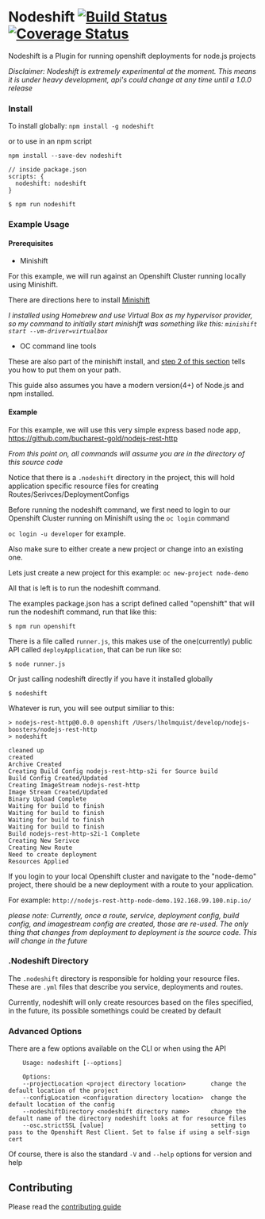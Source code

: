 # Nodeshift [![Build Status](https://travis-ci.org/bucharest-gold/nodeshift.svg?branch=master)](https://travis-ci.org/bucharest-gold/nodeshift) [![Coverage Status](https://coveralls.io/repos/github/bucharest-gold/nodeshift/badge.svg?branch=master)](https://coveralls.io/github/bucharest-gold/nodeshift?branch=master)

Nodeshift is a Plugin for running openshift deployments for node.js projects

_Disclaimer: Nodeshift is extremely experimental at the moment.  This means it is under heavy development, api's could change at any time until a 1.0.0 release_

### Install

To install globally: `npm install -g nodeshift`

or to use in an npm script

    npm install --save-dev nodeshift

    // inside package.json
    scripts: {
      nodeshift: nodeshift
    }

    $ npm run nodeshift

### Example Usage

#### Prerequisites

* Minishift

For this example, we will run against an Openshift Cluster running locally using Minishift.

There are directions here to install [Minishift](https://docs.openshift.org/latest/minishift/getting-started/installing.html)

_I installed using Homebrew and use Virtual Box as my hypervisor provider, so my command to initially start minishift was something like this: `minishift start --vm-driver=virtualbox`_


* OC command line tools

These are also part of the minishift install, and [step 2 of this section](https://docs.openshift.org/latest/minishift/getting-started/quickstart.html#starting-minishift) tells you how to put them on your path.

This guide also assumes you have a modern version(4+) of Node.js and npm installed.

#### Example

For this example, we will use this very simple express based node app, https://github.com/bucharest-gold/nodejs-rest-http

_From this point on, all commands will assume you are in the directory of this source code_

Notice that there is a `.nodeshift` directory in the project, this will hold application specific resource files for creating Routes/Serivces/DeploymentConfigs

Before running the nodeshift command, we first need to login to our Openshift Cluster running on Minishift using the `oc login` command

`oc login -u developer` for example.

Also make sure to either create a new project or change into an existing one.

Lets just create a new project for this example: `oc new-project node-demo`

All that is left is to run the nodeshift command.

The examples package.json has a script defined called "openshift" that will run the nodeshift command, run that like this:

    $ npm run openshift

There is a file called `runner.js`, this makes use of the one(currently) public API called `deployApplication`, that can be run like so:

    $ node runner.js


Or just calling nodeshift directly if you have it installed globally

    $ nodeshift


Whatever is run, you will see output similiar to this:

    > nodejs-rest-http@0.0.0 openshift /Users/lholmquist/develop/nodejs-boosters/nodejs-rest-http
    > nodeshift

    cleaned up
    created
    Archive Created
    Creating Build Config nodejs-rest-http-s2i for Source build
    Build Config Created/Updated
    Creating ImageStream nodejs-rest-http
    Image Stream Created/Updated
    Binary Upload Complete
    Waiting for build to finish
    Waiting for build to finish
    Waiting for build to finish
    Waiting for build to finish
    Build nodejs-rest-http-s2i-1 Complete
    Creating New Serivce
    Creating New Route
    Need to create deployment
    Resources Applied


If you login to your local Openshift cluster and navigate to the "node-demo" project, there should be a new deployment with a route to your application.

For example: `http://nodejs-rest-http-node-demo.192.168.99.100.nip.io/`

_please note: Currently, once a route, service, deployment config, build config, and imagestream config are created, those are re-used. The only thing that changes from deployment to deployment is the source code.  This will change in the future_

### .Nodeshift Directory

The `.nodeshift` directory is responsible for holding your resource files.  These are `.yml` files that describe you service, deployments and routes.

Currently, nodeshift will only create resources based on the files specified,  in the future, its possible somethings could be created by default

### Advanced Options

There are a few options available on the CLI or when using the API

        Usage: nodeshift [--options]

        Options:
        --projectLocation <project directory location>       change the default location of the project
        --configLocation <configuration directory location>  change the default location of the config
        --nodeshiftDirectory <nodeshift directory name>      change the default name of the directory nodeshift looks at for resource files
        --osc.strictSSL [value]                              setting to pass to the Openshift Rest Client. Set to false if using a self-sign cert

Of course, there is also the standard `-V` and `--help` options for version and help

## Contributing

Please read the [contributing guide](./CONTRIBUTING.md)
